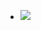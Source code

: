 - ![](https://docs.aws.amazon.com/images/whitepapers/latest/multi-tenant-saas-storage-strategies/images/partitioning-tradeoffs.png)